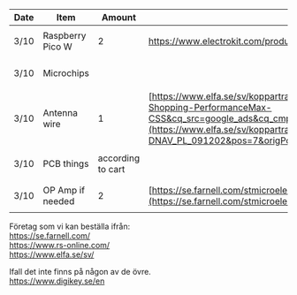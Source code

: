 | Date     | Item            |Amount           | Link          | Approved/ordered        | Received               | 
|----------|-----------------|-----------------|---------------|-------------------------|------------------------|
| 3/10       |Raspberry Pico W |   2            |https://www.electrokit.com/produkt/raspberry-pi-pico-wh/   | <ul><li>[ ] </li></ul>  | <ul><li>[ ] </li></ul> | 
| 3/10     |Microchips       |                 |                | <ul><li>[ ] </li></ul>  | <ul><li>[ ] </li></ul> | 
| 3/10     |Antenna wire     |    1             |[https://www.elfa.se/sv/koppartrad-008mm-o0-1mm-200g-block-cul-200-10/p/15550334?ext_cid=shgooaqsesv-Shopping-PerformanceMax-CSS&cq_src=google_ads&cq_cmp=20378176305&cq_con=&cq_term=&cq_med=pla&cq_plac=&cq_net=x&cq_pos=&cq_plt=gp](https://www.elfa.se/sv/koppartrad-2mm-o0-5mm-200g-block-cul-200-50/p/15550340?trackQuery=cat-DNAV_PL_091202&pos=7&origPos=7&origPageSize=50&track=true&sid=c45d05bc1ffd048eabe4de6b1947c5419f64ef63)                | <ul><li>[ ] </li></ul>  | <ul><li>[ ] </li></ul> | 
| 3/10     |PCB  things      |according to cart|                | <ul><li>[ ] </li></ul>  | <ul><li>[ ] </li></ul> | 
| 3/10     |OP Amp if needed      | 2 |    [https://se.farnell.com/stmicroelectronics/lm358dt/op-amp-dual-1-1mhz-0-6v-s-8soic/dp/1564331?st=lm358](https://se.farnell.com/stmicroelectronics/lm358dt/op-amp-dual-1-1mhz-0-6v-s-8soic/dp/1564331?st=lm358)            | <ul><li>[ ] </li></ul>  | <ul><li>[ ] </li></ul> | 


Företag som vi kan beställa ifrån: <br>
https://se.farnell.com/ <br>
https://www.rs-online.com/ <br>
https://www.elfa.se/sv/<br>

Ifall det inte finns på någon av de övre. <br>
https://www.digikey.se/en
